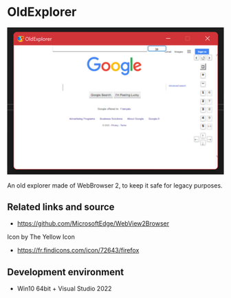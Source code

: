 ﻿# OldExplorer
![OldExplorer](OldExplorer.png)

An old explorer made of WebBrowser 2, to keep it safe for legacy purposes.

## Related links and source
- https://github.com/MicrosoftEdge/WebView2Browser

Icon by The Yellow Icon
- https://fr.findicons.com/icon/72643/firefox

## Development environment
- Win10 64bit + Visual Studio 2022
